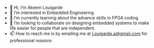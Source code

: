 - 👋 Hi, I’m Akeem Louigarde
- 👀 I’m interested in Embedded Engineering
- 🌱 I’m currently learning about the advance skills in FPGA coding
- 💞️ I’m looking to collaborate on designing embedded systems to make life easier for people that are independent.
- 📫 How to reach me is by emailing me at Louigarde.a@gmail.com for professional reasons

<!---
AkeemL2020/AkeemL2022 is a ✨ special ✨ repository because its `README.md` (this file) appears on your GitHub profile.
You can click the Preview link to take a look at your changes.
--->
